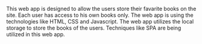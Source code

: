 This web app is designed  to allow the users store their favarite books on the site. Each user has access to his own books only. The web app is using the technologies like HTML, CSS and Javascript.
The web app utilizes the local storage to store the books of the users. 
Techniques like SPA are being utilized in this web app.

